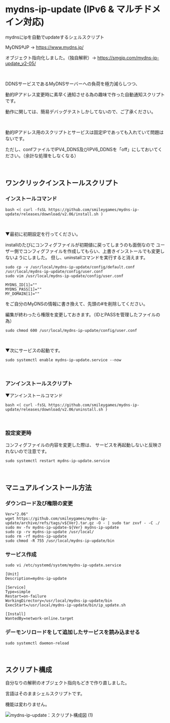 # mydns-ip-update (IPv6 & マルチドメイン対応)

mydnsにipを自動でupdateするシェルスクリプト

MyDNS®JP → https://www.mydns.jp/

オブジェクト指向化しました。（独自解釈）→ https://smgjp.com/mydns-ip-update_v2-05/

<br>

DDNSサービスであるMyDNSサーバーへの負荷を極力減らしつつ、

動的IPアドレス変更時に素早く通知させる為の趣味で作った自動通知スクリプトです。

動作に関しては、簡易デバッグテストしかしてないので、ご了承ください。

<br>

動的IPアドレス用のスクリプトとサービスは固定IPであっても入れていて問題はないです。

ただし、confファイルでIPV4_DDNS及びIPV6_DDNSを「off」にしておいてください。（余計な処理をしなくなる）

<br>

## ワンクリックインストールスクリプト
### インストールコマンド
```
bash <( curl -fsSL https://github.com/smileygames/mydns-ip-update/releases/download/v2.06/install.sh )
```

<br>

▼最初に初期設定を行ってください。

installのたびにコンフィグファイルが初期値に戻ってしまうのも面倒なので
ユーザー側でコンフィグファイルを作成してもらい、上書きインストールでも変更しないようにしました。
但し、uninstallコマンドを実行すると消えます。
```
sudo cp -v /usr/local/mydns-ip-update/config/default.conf /usr/local/mydns-ip-update/config/user.conf
sudo vim /usr/local/mydns-ip-update/config/user.conf
```
```
MYDNS_ID[1]=""
MYDNS_PASS[1]=""
MY_DOMAIN[1]=""
```
をご自分のMyDNSの情報に書き換えて、先頭の#を削除してください。

編集が終わったら権限を変更しておきます。（IDとPASSを管理したファイルの為）
```
sudo chmod 600 /usr/local/mydns-ip-update/config/user.conf
```

<br>

▼次にサービスの起動です。

```
sudo systemctl enable mydns-ip-update.service --now
```
<br>

### アンインストールスクリプト
▼アンインストールコマンド
```
bash <( curl -fsSL https://github.com/smileygames/mydns-ip-update/releases/download/v2.06/uninstall.sh )
```

<br>

### 設定変更時
コンフィグファイルの内容を変更した際は、
サービスを再起動しないと反映されないので注意です。
```
sudo systemctl restart mydns-ip-update.service
```
<br>

## マニュアルインストール方法

### ダウンロード及び権限の変更

```
Ver="2.06"
wget https://github.com/smileygames/mydns-ip-update/archive/refs/tags/v${Ver}.tar.gz -O - | sudo tar zxvf - -C ./
sudo mv -fv mydns-ip-update-${Ver} mydns-ip-update
sudo cp -rv mydns-ip-update /usr/local/
sudo rm -rf mydns-ip-update
sudo chmod -R 755 /usr/local/mydns-ip-update/bin
```

### サービス作成
```
sudo vi /etc/systemd/system/mydns-ip-update.service
```
```
[Unit]
Description=mydns-ip-update

[Service]
Type=simple
Restart=on-failure
WorkingDirectory=/usr/local/mydns-ip-update/bin
ExecStart=/usr/local/mydns-ip-update/bin/ip_update.sh

[Install]
WantedBy=network-online.target
```

### デーモンリロードをして追加したサービスを読み込ませる
```
sudo systemctl daemon-reload
```

<br>

## スクリプト構成

自分なりの解釈のオブジェクト指向もどきで作り直しました。

言語はそのままシェルスクリプトです。

機能は変わりません。

![mydns-ip-update：スクリプト構成図 (1)](https://github.com/smileygames/mydns-ip-update/assets/134200591/99235248-91c0-4df9-bc56-e6e4a434e454)
